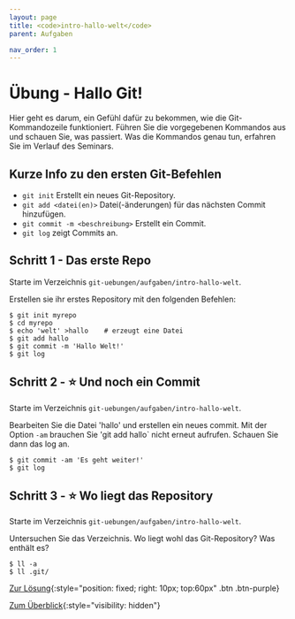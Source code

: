 ```yaml
---
layout: page
title: <code>intro-hallo-welt</code>
parent: Aufgaben

nav_order: 1
---
```

# Übung - Hallo Git!

Hier geht es darum, ein Gefühl dafür zu bekommen,
wie die Git-Kommandozeile funktioniert.
Führen Sie die vorgegebenen Kommandos aus und schauen Sie,
was passiert.
Was die Kommandos genau tun, erfahren Sie im Verlauf des Seminars.

## Kurze Info zu den ersten Git-Befehlen

* `git init` Erstellt ein neues Git-Repository.
* `git add <datei(en)>` Datei(-änderungen) für das nächsten Commit hinzufügen.
* `git commit -m <beschreibung>` Erstellt ein Commit.
* `git log` zeigt Commits an.


<!--UEB-Hallo Git!--><h2>Schritt 1 - Das erste Repo</h2>

Starte im Verzeichnis `git-uebungen/aufgaben/intro-hallo-welt`.

Erstellen sie ihr erstes Repository mit den folgenden Befehlen:

    $ git init myrepo
    $ cd myrepo
    $ echo 'welt' >hallo    # erzeugt eine Datei
    $ git add hallo
    $ git commit -m 'Hallo Welt!'
    $ git log

<!--UEB-Hallo Git!--><h2>Schritt 2 - ⭐ Und noch ein Commit</h2>

Starte im Verzeichnis `git-uebungen/aufgaben/intro-hallo-welt`.

Bearbeiten Sie die Datei 'hallo' und erstellen ein neues commit.
Mit der Option `-am` brauchen Sie 'git add hallo` nicht erneut aufrufen.
Schauen Sie dann das log an.

    $ git commit -am 'Es geht weiter!'
    $ git log

<!--UEB-Hallo Git!--><h2>Schritt 3 - ⭐ Wo liegt das Repository</h2>

Starte im Verzeichnis `git-uebungen/aufgaben/intro-hallo-welt`.

Untersuchen Sie das Verzeichnis.
Wo liegt wohl das Git-Repository? Was enthält es?

    $ ll -a
    $ ll .git/

[Zur Lösung](loesung-intro-hallo-welt.html){:style="position: fixed; right: 10px; top:60px" .btn .btn-purple}

[Zum Überblick](../../ueberblick.html){:style="visibility: hidden"}

